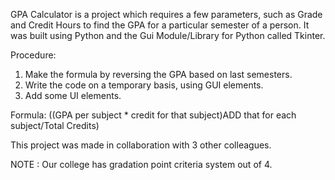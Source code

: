 GPA Calculator is a project which requires a few parameters, such as Grade and Credit Hours to find the GPA for a particular semester of a person.
It was built using Python and the Gui Module/Library for Python called Tkinter.

Procedure:
1. Make the formula by reversing the GPA based on last semesters.
2. Write the code on a temporary basis, using GUI elements.
3. Add some UI elements.

Formula: 
((GPA per subject * credit for that subject)ADD that for each subject/Total Credits)

This project was made in collaboration with 3 other colleagues.

NOTE : Our college has gradation point criteria system out of 4.
